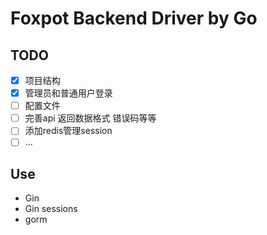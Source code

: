 # Foxpot Backend Driver by Go

## TODO

- [x] 项目结构
- [x] 管理员和普通用户登录
- [ ] 配置文件
- [ ] 完善api 返回数据格式 错误码等等
- [ ] 添加redis管理session
- [ ] ... 

## Use

- Gin
- Gin sessions
- gorm